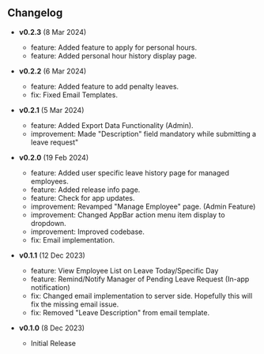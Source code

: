 ## Changelog
- **v0.2.3** (8 Mar 2024)
  - feature: Added feature to apply for personal hours.
  - feature: Added personal hour history display page.
- **v0.2.2** (6 Mar 2024)
  - feature: Added feature to add penalty leaves.
  - fix: Fixed Email Templates.
- **v0.2.1** (5 Mar 2024)
  - feature: Added Export Data Functionality (Admin).
  - improvement: Made "Description" field mandatory while submitting a leave request"
- **v0.2.0** (19 Feb 2024)
  - feature: Added user specific leave history page for managed employees.
  - feature: Added release info page.
  - feature: Check for app updates.
  - improvement: Revamped "Manage Employee" page. (Admin Feature)
  - improvement: Changed AppBar action menu item display to dropdown.
  - improvement: Improved codebase.
  - fix: Email implementation.

- **v0.1.1** (12 Dec 2023)
  - feature: View Employee List on Leave Today/Specific Day
  - feature: Remind/Notify Manager of Pending Leave Request (In-app notification)
  - fix: Changed email implementation to server side. Hopefully this will fix the missing email issue.
  - fix: Removed "Leave Description" from email template.

- **v0.1.0** (8 Dec 2023)
  - Initial Release 

